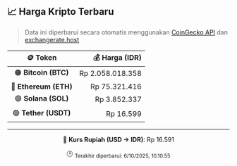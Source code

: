 

<!-- HARGA_KRIPTO -->
## 📈 Harga Kripto Terbaru

> Data ini diperbarui secara otomatis menggunakan [CoinGecko API](https://www.coingecko.com/) dan [exchangerate.host](https://exchangerate.host/)

<div align="center">

| 🪙 Token | 💰 Harga (IDR) |
|:------:|---------------:|
| 🟠 **Bitcoin (BTC)**   | Rp 2.058.018.358 |
| 🔵 **Ethereum (ETH)**  | Rp 75.321.416 |
| 🟣 **Solana (SOL)**    | Rp 3.852.337 |
| 🟢 **Tether (USDT)**   | Rp 16.599 |

---

💱 **Kurs Rupiah (USD → IDR)**: Rp 16.591

🕒 <sub>Terakhir diperbarui: 6/10/2025, 10.10.55</sub>

</div>
<!-- /HARGA_KRIPTO -->